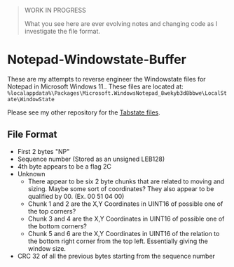 > WORK IN PROGRESS
>
> What you see here are ever evolving notes and changing code as I investigate the file format.

# Notepad-Windowstate-Buffer

These are my attempts to reverse engineer the Windowstate files for Notepad in Microsoft Windows 11.. These files are located at: `%localappdata%\Packages\Microsoft.WindowsNotepad_8wekyb3d8bbwe\LocalState\WindowState`

Please see my other repository for the [Tabstate files](https://github.com/ogmini/Notepad-Tabstate-Buffer). 

## File Format

 - First 2 bytes "NP"
 - Sequence number (Stored as an unsigned LEB128)
 - 4th byte appears to be a flag 2C
 - Unknown
   - There appear to be six 2 byte chunks that are related to moving and sizing. Maybe some sort of coordinates? They also appear to be qualified by 00. (Ex. 00 51 04 00)
   - Chunk 1 and 2 are the X,Y Coordinates in UINT16 of possible one of the top corners?
   - Chunk 3 and 4 are the X,Y Coordinates in UINT16 of possible one of the bottom corners?
   - Chunk 5 and 6 are the X,Y Coordinates in UINT16 of the relation to the bottom right corner from the top left. Essentially giving the window size.
 - CRC 32 of all the previous bytes starting from the sequence number


